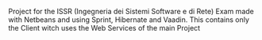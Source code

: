 Project for the ISSR (Ingegneria dei Sistemi Software e di Rete) Exam made with Netbeans and using Sprint, Hibernate and Vaadin. This contains only the Client witch uses the Web Services of the main Project